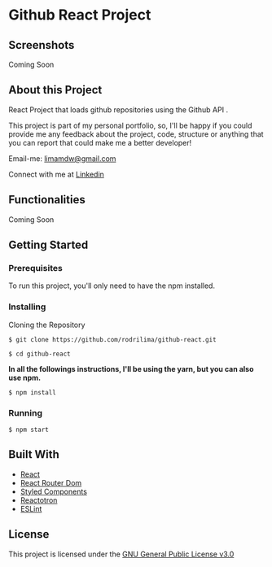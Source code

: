 # Github React Project

## Screenshots

Coming Soon

## About this Project

React Project that loads github repositories using the Github API .

This project is part of my personal portfolio, so, I'll be happy if you could provide me any feedback about the project, code, structure or anything that you can report that could make me a better developer!

Email-me: limamdw@gmail.com

Connect with me at [Linkedin](https://www.linkedin.com/in/rodrilima/)

## Functionalities

Coming Soon

## Getting Started

### Prerequisites

To run this project, you'll only need to have the npm installed.

### Installing

Cloning the Repository

```
$ git clone https://github.com/rodrilima/github-react.git

$ cd github-react
```

**In all the followings instructions, I'll be using the yarn, but you can also use npm.**

```
$ npm install
```

### Running

```
$ npm start
```


## Built With

- [React](https://github.com/facebook/react)
- [React Router Dom](https://github.com/ReactTraining/react-router/tree/master/packages/react-router-dom)
- [Styled Components](https://github.com/styled-components/styled-components)
- [Reactotron](https://github.com/infinitered/reactotron)
- [ESLint](https://github.com/eslint/eslint)

## License

This project is licensed under the [GNU General Public License v3.0](https://github.com/rodrilima/github-react/blob/master/LICENSE)
